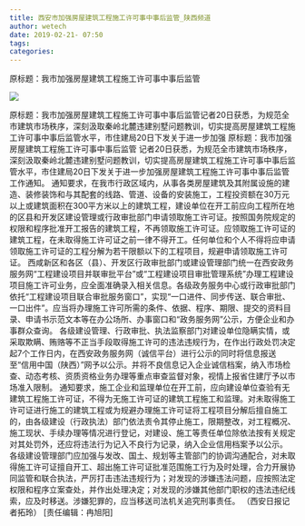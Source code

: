 ```yaml
---
title: 西安市加强房屋建筑工程施工许可事中事后监管_陕西频道
author: wetech
date: 2019-02-21- 07:50
tags: 
categories: 
---
```

原标题：我市加强房屋建筑工程施工许可事中事后监管
<!-- more -->
                
<img align="center" border="0" src="http://p2.ifengimg.com/a/2016/0810/204c433878d5cf9size1_w16_h16.png" />
                
            
原标题：我市加强房屋建筑工程施工许可事中事后监管记者20日获悉，为规范全市建筑市场秩序，深刻汲取秦岭北麓违建别墅问题教训，切实提高房屋建筑工程施工许可事中事后监管水平，市住建局20日下发关于进一步加强
原标题：我市加强房屋建筑工程施工许可事中事后监管
记者20日获悉，为规范全市建筑市场秩序，深刻汲取秦岭北麓违建别墅问题教训，切实提高房屋建筑工程施工许可事中事后监管水平，市住建局20日下发关于进一步加强房屋建筑工程施工许可事中事后监管工作通知。
通知要求，在我市行政区域内，从事各类房屋建筑及其附属设施的建造、装修装饰和与其配套的线路、管道、设备的安装施工，工程投资额在30万元以上或建筑面积在300平方米以上的建筑工程，建设单位在开工前应向工程所在地的区县和开发区建设管理或行政审批部门申请领取施工许可证。按照国务院规定的权限和程序批准开工报告的建筑工程，不再领取施工许可证。应领取施工许可证的建筑工程，在未取得施工许可证之前一律不得开工。任何单位和个人不得将应申请领取施工许可证的工程分解为若干限额以下的工程项目，规避申请领取施工许可证。
西咸新区和各区（县）、开发区行政审批部门或建设管理部门统一在西安政务服务网“工程建设项目并联审批平台”或“工程建设项目审批管理系统”办理工程建设项目施工许可业务，应全面准确录入相关信息。各级政务服务中心或行政审批部门依托“工程建设项目联合审批服务窗口”，实现“一口进件、同步传送、联合审批、一口出件”。应当将办理施工许可所需的条件、依据、程序、期限、提交的资料目录、申请书示范文本等在办公场所、办事窗口和“政务服务网”公示，方便企业和办事群众查询。
各级建设管理、行政审批、执法监察部门对建设单位隐瞒实情，或采取欺瞒、贿赂等不正当手段取得施工许可的违法违规行为，在作出行政处罚决定起7个工作日内，在西安政务服务网（诚信平台）进行公示的同时将信息报送至“信用中国（陕西）”网予以公示。并将不良信息记入企业诚信档案，纳入市场检查、动态考核、资质资格业务办理等重点审查监督对象，视情上报省住建厅予以市场准入限制。
通知要求，施工企业和监理单位在开工前，应向建设单位查验有无建筑工程施工许可证，不得为无施工许可证的建筑工程施工和监理。对未取得施工许可证进行施工的建筑工程或为规避办理施工许可证将工程项目分解后擅自施工的，由各级建设（行政执法）部门依法责令其停止施工，限期整改，对工程概况、施工现状、手续办理等情况进行登记，对建设、施工等责任单位除依法按有关规定对其处罚外，还应将违法行为记入不良行为记录，纳入企业信用档案予以公示。
各级建设管理部门应加强与发改、国土、规划等主管部门的协调沟通配合，对未取得施工许可证擅自开工、超出施工许可证批准范围施工行为及时处理，合力开展协同监管和联合执法，严厉打击违法违规行为；对发现的涉嫌违法问题，应按照法定权限和程序立案查处，并作出处理决定；对发现的涉嫌其他部门职权的违法违纪线索，应及时移送。涉嫌犯罪的，应当移送司法机关追究刑事责任。 （西安日报记者拓玲）
[责任编辑：冉旭阳]
            
